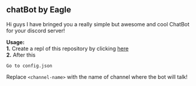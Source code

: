 ## chatBot by Eagle

Hi guys I have bringed you a really simple but awesome and cool ChatBot for your discord server!

**Usage:** </br>
**1.** Create a repl of this repository by clicking [here](https://repl.it/github/EAGLE1309/chatBot)
</br>
**2.** After this
```
Go to config.json
```
Replace `<channel-name>` with the name of channel where the bot will talk!


